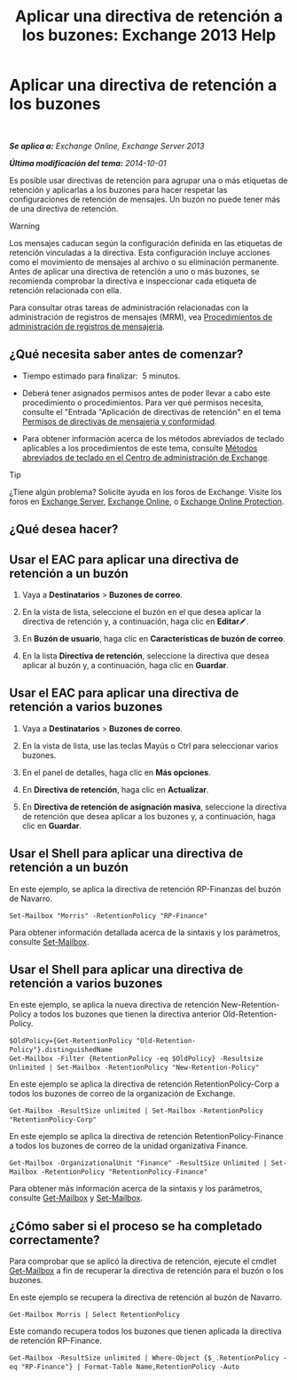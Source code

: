 ﻿---
title: 'Aplicar una directiva de retención a los buzones: Exchange 2013 Help'
TOCTitle: Aplicar una directiva de retención a los buzones
ms:assetid: 6ccc80db-d201-44f7-8d4b-473a89c14b2f
ms:mtpsurl: https://technet.microsoft.com/es-es/library/Dd298052(v=EXCHG.150)
ms:contentKeyID: 49895693
ms.date: 05/22/2018
mtps_version: v=EXCHG.150
ms.translationtype: MT
---

# Aplicar una directiva de retención a los buzones

 

_**Se aplica a:** Exchange Online, Exchange Server 2013_

_**Última modificación del tema:** 2014-10-01_

Es posible usar directivas de retención para agrupar una o más etiquetas de retención y aplicarlas a los buzones para hacer respetar las configuraciones de retención de mensajes. Un buzón no puede tener más de una directiva de retención.


> [!WARNING]
> Los mensajes caducan según la configuración definida en las etiquetas de retención vinculadas a la directiva. Esta configuración incluye acciones como el movimiento de mensajes al archivo o su eliminación permanente. Antes de aplicar una directiva de retención a uno o más buzones, se recomienda comprobar la directiva e inspeccionar cada etiqueta de retención relacionada con ella.



Para consultar otras tareas de administración relacionadas con la administración de registros de mensajes (MRM), vea [Procedimientos de administración de registros de mensajería](messaging-records-management-procedures-exchange-2013-help.md).

## ¿Qué necesita saber antes de comenzar?

  - Tiempo estimado para finalizar:  5 minutos.

  - Deberá tener asignados permisos antes de poder llevar a cabo este procedimiento o procedimientos. Para ver qué permisos necesita, consulte el "Entrada "Aplicación de directivas de retención" en el tema [Permisos de directivas de mensajería y conformidad](messaging-policy-and-compliance-permissions-exchange-2013-help.md).

  - Para obtener información acerca de los métodos abreviados de teclado aplicables a los procedimientos de este tema, consulte [Métodos abreviados de teclado en el Centro de administración de Exchange](keyboard-shortcuts-in-the-exchange-admin-center-exchange-online-protection-help.md).


> [!TIP]
> ¿Tiene algún problema? Solicite ayuda en los foros de Exchange. Visite los foros en <A href="https://go.microsoft.com/fwlink/p/?linkid=60612">Exchange Server</A>, <A href="https://go.microsoft.com/fwlink/p/?linkid=267542">Exchange Online</A>, o <A href="https://go.microsoft.com/fwlink/p/?linkid=285351">Exchange Online Protection</A>.



## ¿Qué desea hacer?

## Usar el EAC para aplicar una directiva de retención a un buzón

1.  Vaya a **Destinatarios** \> **Buzones de correo**.

2.  En la vista de lista, seleccione el buzón en el que desea aplicar la directiva de retención y, a continuación, haga clic en **Editar**![Icono Editar](images/Bb124582.6f53ccb2-1f13-4c02-bea0-30690e6ea71d(EXCHG.150).gif "Icono Editar").

3.  En **Buzón de usuario**, haga clic en **Características de buzón de correo**.

4.  En la lista **Directiva de retención**, seleccione la directiva que desea aplicar al buzón y, a continuación, haga clic en **Guardar**.

## Usar el EAC para aplicar una directiva de retención a varios buzones

1.  Vaya a **Destinatarios** \> **Buzones de correo**.

2.  En la vista de lista, use las teclas Mayús o Ctrl para seleccionar varios buzones.

3.  En el panel de detalles, haga clic en **Más opciones**.

4.  En **Directiva de retención**, haga clic en **Actualizar**.

5.  En **Directiva de retención de asignación masiva**, seleccione la directiva de retención que desea aplicar a los buzones y, a continuación, haga clic en **Guardar**.

## Usar el Shell para aplicar una directiva de retención a un buzón

En este ejemplo, se aplica la directiva de retención RP-Finanzas del buzón de Navarro.

    Set-Mailbox "Morris" -RetentionPolicy "RP-Finance"

Para obtener información detallada acerca de la sintaxis y los parámetros, consulte [Set-Mailbox](https://technet.microsoft.com/es-es/library/bb123981\(v=exchg.150\)).

## Usar el Shell para aplicar una directiva de retención a varios buzones

En este ejemplo, se aplica la nueva directiva de retención New-Retention-Policy a todos los buzones que tienen la directiva anterior Old-Retention-Policy.

    $OldPolicy={Get-RetentionPolicy "Old-Retention-Policy"}.distinguishedName
    Get-Mailbox -Filter {RetentionPolicy -eq $OldPolicy} -Resultsize Unlimited | Set-Mailbox -RetentionPolicy "New-Retention-Policy"

En este ejemplo se aplica la directiva de retención RetentionPolicy-Corp a todos los buzones de correo de la organización de Exchange.

    Get-Mailbox -ResultSize unlimited | Set-Mailbox -RetentionPolicy "RetentionPolicy-Corp"

En este ejemplo se aplica la directiva de retención RetentionPolicy-Finance a todos los buzones de correo de la unidad organizativa Finance.

    Get-Mailbox -OrganizationalUnit "Finance" -ResultSize Unlimited | Set-Mailbox -RetentionPolicy "RetentionPolicy-Finance"

Para obtener más información acerca de la sintaxis y los parámetros, consulte [Get-Mailbox](https://technet.microsoft.com/es-es/library/bb123685\(v=exchg.150\)) y [Set-Mailbox](https://technet.microsoft.com/es-es/library/bb123981\(v=exchg.150\)).

## ¿Cómo saber si el proceso se ha completado correctamente?

Para comprobar que se aplicó la directiva de retención, ejecute el cmdlet [Get-Mailbox](https://technet.microsoft.com/es-es/library/bb123685\(v=exchg.150\)) a fin de recuperar la directiva de retención para el buzón o los buzones.

En este ejemplo se recupera la directiva de retención al buzón de Navarro.

    Get-Mailbox Morris | Select RetentionPolicy

Este comando recupera todos los buzones que tienen aplicada la directiva de retención RP-Finance.

    Get-Mailbox -ResultSize unlimited | Where-Object {$_.RetentionPolicy -eq "RP-Finance"} | Format-Table Name,RetentionPolicy -Auto

